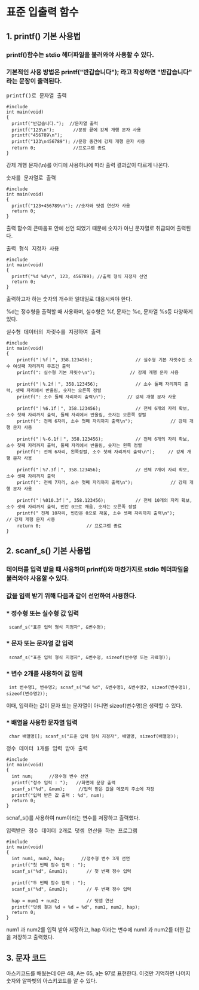 # 표준 입출력 함수

## 1. printf() 기본 사용법
### printf()함수는 stdio 헤더파일을 불러와야 사용할 수 있다. 
### 기본적인 사용 방법은 printf("반갑습니다"); 라고 작성하면 "반갑습니다" 라는 문장이 출력된다.

<pre>printf()로 문자열 출력
<code>
#include<stdio.h>
int main(void)
{
  printf("반갑습니다.");  //문자열 출력
  printf("123\n");       //문장 끝에 강제 개행 문자 사용
  printf("456789\n");      
  printf("123\n456789"); //문장 중간에 강제 개행 문자 사용
  return 0;              //프로그램 종료
}</code></pre>
강제 개행 문자(\n)를 어디에 사용하냐에 따라 출력 결과값이 다르게 나온다.

<pre>숫자를 문자열로 출력
<code>
#include<stdio.h>
int main(void)
{
  printf("123+456789\n"); //숫자와 덧셈 연산자 사용
  return 0;
}</code></pre>
출력 함수의 큰따옴표 안에 선언 되었기 때문에 숫자가 아닌 문자열로 취급되어 출력된다.

<pre>출력 형식 지정자 사용
<code>
#include<stdio.h>
int main(void)
{
  printf("%d %d\n", 123, 456789); //출력 형식 지정자 선언
  return 0;
}</code></pre>
출력하고자 하는 숫자의 개수와 일대일로 대응시켜야 한다. 

%d는 정수형을 출력할 때 사용하며, 실수형은 %f, 문자는 %c, 문자열 %s등 다양하게 있다.

<pre>실수형 데이터의 자릿수를 지정하여 출력
<code>
#include <stdio.h>
int main(void)
{                          
	printf("｜%f｜", 358.123456);                // 실수형 기본 자릿수인 소수 여섯째 자리까지 무조건 출력
	printf(": 실수형 기본 자릿수\n");             // 강제 개행 문자 사용

	printf("｜%.2f｜", 358.123456);              // 소수 둘째 자리까지 출력, 셋째 자리에서 반올림, 숫자는 오른쪽 정렬
	printf(": 소수 둘째 자리까지 출력\n");        // 강제 개행 문자 사용

	printf("｜%6.1f｜", 358.123456);             // 전체 6개의 자리 확보, 소수 첫째 자리까지 출력, 둘째 자리에서 반올림, 숫자는 오른쪽 정렬
	printf(": 전체 6자리, 소수 첫째 자리까지 출력\n");              // 강제 개행 문자 사용

	printf("｜%-6.1f｜", 358.123456);            // 전체 6개의 자리 확보, 소수 첫째 자리까지 출력, 둘째 자리에서 반올림, 숫자는 왼쪽 정렬 
	printf(": 전체 6자리, 왼쪽정렬, 소수 첫째 자리까지 출력\n");     // 강제 개행 문자 사용

	printf("｜%7.3f｜", 358.123456);             // 전체 7개이 자리 확보, 소수 셋째 자리까지 출력
	printf(": 전체 7자리, 소수 첫째 자리까지 출력\n");              // 강제 개행 문자 사용

	printf("｜%010.3f｜", 358.123456);           // 전체 10개의 자리 확보, 소수 셋째 자리까지 출력, 빈칸 0으로 채움, 숫자는 오른족 정렬
	printf(" 전체 10자리, 빈칸은 0으로 채움, 소수 셋째 자리까지 출력\n");      // 강제 개행 문자 사용
	return 0;                 // 프로그램 종료
}</code></pre>

## 2. scanf_s() 기본 사용법
### 데이터를 입력 받을 때 사용하며 printf()와 마찬가지로 stdio 헤더파일을 불러와야 사용할 수 있다.
### 값을 입력 받기 위해 다음과 같이 선언하여 사용한다. 

### * 정수형 또는 실수형 값 입력 
<pre><code> scanf_s("표준 입력 형식 지정자", &변수명);</code></pre>

### * 문자 또는 문자열 값 입력 
<pre><code> scnaf_s("표준 입력 형식 지정자", &변수명, sizeof(변수명 또는 자료형));</code></pre>

### * 변수 2개를 사용하여 값 입력 
<pre><code> int 변수명1, 변수명2; scnaf_s("%d %d", &변수명1, &변수명2, sizeof(변수명1), sizeof(변수명2)); </code></pre>

이때, 입력하는 값이 문자 또는 문자열이 아니면 sizeof(변수명)은 생략할 수 있다.

### * 배열을 사용한 문자열 입력 
<pre><code> char 배열명[]; scanf_s("표준 입력 형식 지정자", 배열명, sizeof(배열명));</code></pre> 

<pre>정수 데이터 1개를 입력 받아 출력
<code>
#include<stdio.h>
int main(void)
{
  int num;      //정수형 변수 선언
  printf("정수 입력 : ");   //화면에 문장 출력
  scanf_s("%d", &num);     //입력 받은 값을 메모리 주소에 저장
  printf("입력 받은 값 출력 : %d", num);    
  return 0;
}</code></pre>
scnaf_s()를 사용하여 num이라는 변수를 저장하고 출력했다.

<pre>입력받은 정수 데이터 2개로 덧셈 연산을 하는 프로그램
<code>
#include<stdio.h>
int main(void)
{
  int num1, num2, hap;      //정수형 변수 3개 선언
  printf("첫 번째 정수 입력 : ");   
  scanf_s("%d", &num1);       // 첫 번째 정수 입력

  printf("두 번째 정수 입력 : ");
  scanf_s("%d", &num2);       // 두 번째 정수 입력

  hap = num1 + num2;          // 덧셈 연산
  printf("덧셈 결과 %d + %d = %d", num1, num2, hap);
  return 0;
}</code></pre>
num1 과 num2를 입력 받아 저장하고, hap 이라는 변수에 num1 과 num2를 더한 값을 저장하고 출력했다.

## 3. 문자 코드
아스키코드를 배웠는데 0은 48, A는 65, a는 97로 표현한다. 
이것만 기억하면 나머지 숫자와 알파벳의 아스키코드를 알 수 있다.